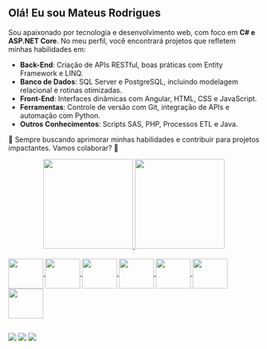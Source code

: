 ## Olá! Eu sou Mateus Rodrigues

Sou apaixonado por tecnologia e desenvolvimento web, com foco em **C# e ASP.NET Core**. No meu perfil, você encontrará projetos que refletem minhas habilidades em:  

- **Back-End**: Criação de APIs RESTful, boas práticas com Entity Framework e LINQ.  
- **Banco de Dados**: SQL Server e PostgreSQL, incluindo modelagem relacional e rotinas otimizadas.  
- **Front-End**: Interfaces dinâmicas com Angular, HTML, CSS e JavaScript.  
- **Ferramentas**: Controle de versão com Git, integração de APIs e automação com Python.
- **Outros Conhecimentos**: Scripts SAS, PHP, Processos ETL e Java.

📌 Sempre buscando aprimorar minhas habilidades e contribuir para projetos impactantes. Vamos colaborar? 🚀 

<div align="center">
  <a href="https://github.com/mrodriguesweb">
  <img height="180em" src="https://github-readme-stats.vercel.app/api?username=mrodriguesweb&show_icons=true&theme=dark&include_all_commits=true&count_private=true"/>
  <img height="180em" src="https://github-readme-stats.vercel.app/api/top-langs/?username=mrodriguesweb&layout=compact&langs_count=7&theme=dark"/>
</div>

</div>
<div style="display: inline_block"><br>
  <img align="center" height="60" width="70" src="https://cdn.jsdelivr.net/gh/devicons/devicon@latest/icons/html5/html5-original-wordmark.svg" />
  <img align="center" height="60" width="70" src="https://cdn.jsdelivr.net/gh/devicons/devicon@latest/icons/javascript/javascript-original.svg" />       
  <img align="center" height="60" width="70" src="https://cdn.jsdelivr.net/gh/devicons/devicon@latest/icons/angular/angular-original.svg"> 
  <img align="center" height="60" width="70" src="https://cdn.jsdelivr.net/gh/devicons/devicon@latest/icons/blazor/blazor-original.svg" />
  <img align="center" height="60" width="70" src="https://cdn.jsdelivr.net/gh/devicons/devicon@latest/icons/csharp/csharp-original.svg" />
  <img align="center" height="60" width="70" src="https://cdn.jsdelivr.net/gh/devicons/devicon@latest/icons/dotnetcore/dotnetcore-original.svg" />
  <img align="center" height="60" width="70" src="https://cdn.jsdelivr.net/gh/devicons/devicon@latest/icons/php/php-original.svg" />
</div>

 ##
 
<div> 
  <a href="https://www.linkedin.com/in/mateus-rodrigues-b15a9319b/" target="_blank"><img src="https://img.shields.io/badge/LinkedIn-0077B5?style=for-the-badge&logo=linkedin&logoColor=white"></a>
  <a href="https://instagram.com/mateussrodriguess21" target="_blank"><img src="https://img.shields.io/badge/-Instagram-%23E4405F?style=for-the-badge&logo=instagram&logoColor=white" target="_blank"></a>
  <a href = "mailto:mrodrigues.2117@gmail.com"><img src="https://img.shields.io/badge/-Gmail-%23333?style=for-the-badge&logo=gmail&logoColor=white" target="_blank"></a>
</div>

